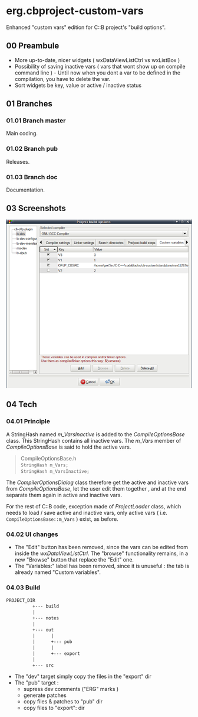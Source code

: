 erg.cbproject-custom-vars
=========================

Enhanced "custom vars" edition for C::B project's "build options".

## 00 Preambule
* More up-to-date, nicer widgets ( wxDataViewListCtrl vs wxListBox )
* Possibility of saving inactive vars ( vars that wont show up on compile command line ) - Until now when you dont a var to be defined in the compilation, you have to delete the var.
* Sort widgets be key, value or active / inactive status


## 01 Branches

### 01.01 Branch master
Main coding.

### 01.02 Branch pub
Releases.

### 01.03 Branch doc
Documentation.

## 03 Screenshots

![scr-002](https://github.com/earlgrey-bis/erg.cbproject-custom-vars/blob/doc/scr/cvars-19.11.16-002.png "screenshot-002.png")
## 04 Tech
### 04.01 Principle
A StringHash named *m_VarsInactive* is added to the *CompileOptionsBase* class. This StringHash contains all inactive vars. The *m_Vars* member of *CompileOptionsBase* is said to hold the active vars.
> CompileOptionsBase.h  
> `StringHash m_Vars;`  
> `StringHash m_VarsInactive;`

The *CompilerOptionsDialog* class therefore get the active and inactive vars from *CompileOptionsBase*, let the user edit them together , and at the end separate them again in active and inactive vars.

For the rest of C::B code, exception made of *ProjectLoader* class, which needs to load / save active and inactive vars, only active vars ( i.e. `CompileOptionsBase::m_Vars` ) exist, as before.

### 04.02 UI changes
* The "Edit" button has been removed, since the vars can be edited from inside the *wxDataViewListCtrl*. The "browse" functionality remains, in a new "Browse" button that replace the "Edit" one.
* The "Variables:" label has been removed, since it is unuseful : the tab is already named "Custom variables".

### 04.03 Build
```
PROJECT_DIR
          +--- build
          |
          +--- notes
          | 
          +--- out
          |      |
          |      +--- pub
          |      |
          |      +--- export
          |
          +--- src
```
* The "dev" target simply copy the files in the "export" dir
* The "pub" target :
    * supress dev comments ("ERG" marks )
    * generate patches
    * copy files & patches to "pub" dir
    * copy files to "export": dir